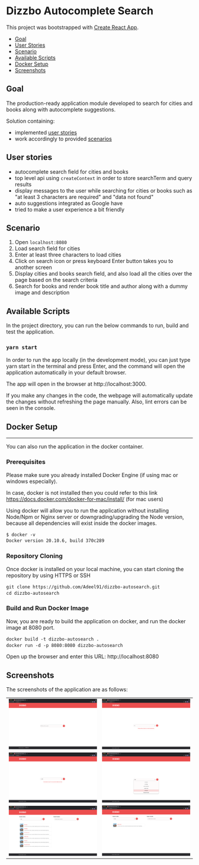 # Dizzbo Autocomplete Search

This project was bootstrapped with [Create React App](https://github.com/facebook/create-react-app).
    

- [Goal](#goal)
- [User Stories](#user-stories)
- [Scenario](#scenario)
- [Available Scripts](#available-scripts)
- [Docker Setup](#docker-setup)
- [Screenshots](#screenshots)

<a name="#goal"></a>

## Goal

The production-ready application module developed to search for cities and books along with autocomplete suggestions.

Solution containing:

- implemented [user stories](#user-stories)
- work accordingly to provided [scenarios](#scenario)

<a name="#user-stories"></a>

## User stories

- autocomplete search field for cities and books
- top level api using `createContext` in order to store searchTerm and query results
- display messages to the user while searching for cities or books such as "at least 3 characters are required" and "data not found"
- auto suggestions integrated as Google have
- tried to make a user experience a bit friendly

<a name="#scenario"></a>

## Scenario

1. Open `localhost:8080`
2. Load search field for cities
3. Enter at least three characters to load cities
4. Click on search icon or press keyboard Enter button takes you to another screen
5. Display cities and books search field, and also load all the cities over the page based on the search criteria
6. Search for books and render book title and author along with a dummy image and description

<a href="#available-scripts"></a>

## Available Scripts

In the project directory, you can run the below commands to run, build and test the application.

### `yarn start`

In order to run the app locally (in the development mode), you can just type yarn start in the terminal and press Enter, and the command will open the application automatically in your default browser.

The app will open in the browser at http://localhost:3000.

If you make any changes in the code, the webpage will automatically update the changes without refreshing the page manually. Also, lint errors can be seen in the console.

<a href="#docker-setup"></a>

## Docker Setup

<hr />

You can also run the application in the docker container.

### Prerequisites

Please make sure you already installed Docker Engine (if using mac or windows especially).

In case, docker is not installed then you could refer to this link https://docs.docker.com/docker-for-mac/install/ (for mac users)

Using docker will allow you to run the application without installing Node/Npm or Nginx server or downgrading/upgrading the Node version, because all dependencies will exist inside the docker images.

```html
$ docker -v
Docker version 20.10.6, build 370c289
```

### Repository Cloning

Once docker is installed on your local machine, you can start cloning the repository by using HTTPS or SSH

```html
git clone https://github.com/Adeel91/dizzbo-autosearch.git
cd dizzbo-autosearch
```

### Build and Run Docker Image

Now, you are ready to build the application on docker, and run the docker image at 8080 port.

```html
docker build -t dizzbo-autosearch .
docker run -d -p 8080:8080 dizzbo-autosearch
```

Open up the browser and enter this URL: http://localhost:8080

<a name="#screenshots"></a>

## Screenshots

The screenshots of the application are as follows:

<table>
  <tr>
    <td> <img src="./src/assets/screenshots/Dizzbo01.png" alt="Dizzbo01.png" style="width: 250px;"/> </td>
    <td> <img src="./src/assets/screenshots/Dizzbo02.png" alt="Dizzbo02.png" style="width: 250px;"/> </td>
  </tr>
  <tr>
    <td> <img src="./src/assets/screenshots/Dizzbo03.png" alt="Dizzbo03.png" style="width: 250px;"/> </td>
    <td> <img src="./src/assets/screenshots/Dizzbo04.png" alt="Dizzbo04.png" style="width: 250px;"/> </td>
  </tr>
  <tr>
    <td> <img src="./src/assets/screenshots/Dizzbo05.png" alt="Dizzbo05.png" style="width: 250px;"/> </td>
    <td> <img src="./src/assets/screenshots/Dizzbo06.png" alt="Dizzbo06.png" style="width: 250px;"/> </td>
  </tr>
</table>
